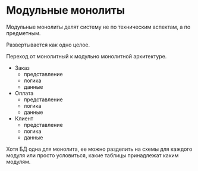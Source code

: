 # Модульные монолиты

Модульные монолиты делят систему не по техническим аспектам, а по предметным.

Развертывается как одно целое.

Переход от монолитный к модульно монолитной архитектуре.
- Заказ
  - представление
  - логика
  - данные
- Оплата
  - представление
  - логика
  - данные
- Клиент
  - представление
  - логика
  - данные

Хотя БД одна для монолита, ее можно разделить на схемы для каждого модуля или просто условиться, 
какие таблицы принадлежат каким модулям.

